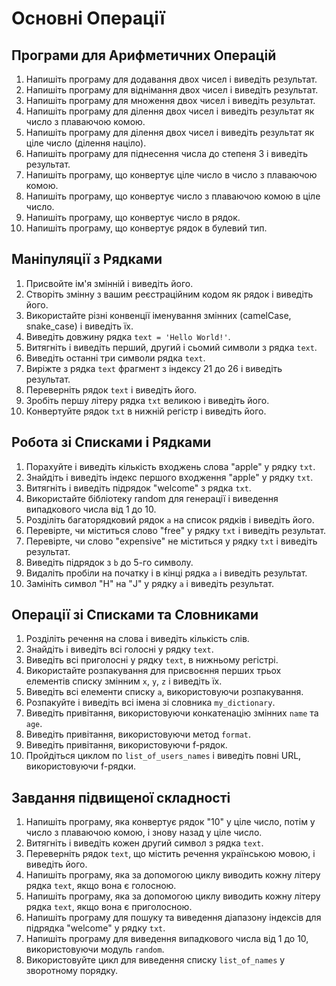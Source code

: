 # Основні Операції

## Програми для Арифметичних Операцій

1. Напишіть програму для додавання двох чисел і виведіть результат.
2. Напишіть програму для віднімання двох чисел і виведіть результат.
3. Напишіть програму для множення двох чисел і виведіть результат.
4. Напишіть програму для ділення двох чисел і виведіть результат як число з плаваючою комою.
5. Напишіть програму для ділення двох чисел і виведіть результат як ціле число (ділення націло).
6. Напишіть програму для піднесення числа до степеня 3 і виведіть результат.
7. Напишіть програму, що конвертує ціле число в число з плаваючою комою.
8. Напишіть програму, що конвертує число з плаваючою комою в ціле число.
9. Напишіть програму, що конвертує число в рядок.
10. Напишіть програму, що конвертує рядок в булевий тип.

## Маніпуляції з Рядками

1. Присвойте ім'я змінній і виведіть його.
2. Створіть змінну з вашим реєстраційним кодом як рядок і виведіть його.
3. Використайте різні конвенції іменування змінних (camelCase, snake_case) і виведіть їх.
4. Виведіть довжину рядка `text = 'Hello World!'`.
5. Витягніть і виведіть перший, другий і сьомий символи з рядка `text`.
6. Виведіть останні три символи рядка `text`.
7. Виріжте з рядка `text` фрагмент з індексу 21 до 26 і виведіть результат.
8. Переверніть рядок `text` і виведіть його.
9. Зробіть першу літеру рядка `txt` великою і виведіть його.
10. Конвертуйте рядок `txt` в нижній регістр і виведіть його.

## Робота зі Списками і Рядками

1. Порахуйте і виведіть кількість входжень слова "apple" у рядку `txt`.
2. Знайдіть і виведіть індекс першого входження "apple" у рядку `txt`.
3. Витягніть і виведіть підрядок "welcome" з рядка `txt`.
4. Використайте бібліотеку random для генерації і виведення випадкового числа від 1 до 10.
5. Розділіть багаторядковий рядок `a` на список рядків і виведіть його.
6. Перевірте, чи міститься слово "free" у рядку `txt` і виведіть результат.
7. Перевірте, чи слово "expensive" не міститься у рядку `txt` і виведіть результат.
8. Виведіть підрядок з `b` до 5-го символу.
9. Видаліть пробіли на початку і в кінці рядка `a` і виведіть результат.
10. Замініть символ "H" на "J" у рядку `a` і виведіть результат.

## Операції зі Списками та Словниками

1. Розділіть речення на слова і виведіть кількість слів.
2. Знайдіть і виведіть всі голосні у рядку `text`.
3. Виведіть всі приголосні у рядку `text`, в нижньому регістрі.
4. Використайте розпакування для присвоєння перших трьох елементів списку змінним `x`, `y`, `z` і виведіть їх.
5. Виведіть всі елементи списку `a`, використовуючи розпакування.
6. Розпакуйте і виведіть всі імена зі словника `my_dictionary`.
7. Виведіть привітання, використовуючи конкатенацію змінних `name` та `age`.
8. Виведіть привітання, використовуючи метод `format`.
9. Виведіть привітання, використовуючи f-рядок.
10. Пройдіться циклом по `list_of_users_names` і виведіть повні URL, використовуючи f-рядки.

## Завдання підвищеної складності

1. Напишіть програму, яка конвертує рядок "10" у ціле число, потім у число з плаваючою комою, і знову назад у ціле число.
2. Витягніть і виведіть кожен другий символ з рядка `text`.
3. Переверніть рядок `text`, що містить речення українською мовою, і виведіть його.
4. Напишіть програму, яка за допомогою циклу виводить кожну літеру рядка `text`, якщо вона є голосною.
5. Напишіть програму, яка за допомогою циклу виводить кожну літеру рядка `text`, якщо вона є приголосною.
6. Напишіть програму для пошуку та виведення діапазону індексів для підрядка "welcome" у рядку `txt`.
7. Напишіть програму для виведення випадкового числа від 1 до 10, використовуючи модуль `random`.
8. Використовуйте цикл для виведення списку `list_of_names` у зворотному порядку.

